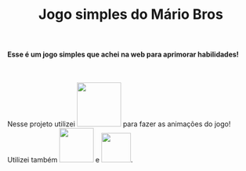 <h1 align="center" > Jogo simples do Mário Bros </h1>
<br>
<h4>Esse é um jogo simples que achei na web para aprimorar habilidades!</h4>
<br>
<p>Nesse projeto utilizei <img width="90" src="https://img.shields.io/badge/JavaScript-F7DF1E?style=for-the-badge&logo=javascript&logoColor=black"/> para fazer as animações do jogo! <br>
Utilizei também <img width="70" src="https://img.shields.io/badge/HTML5-E34F26?style=for-the-badge&logo=html5&logoColor=white"/> e <img width="60" src="https://img.shields.io/badge/CSS3-1572B6?style=for-the-badge&logo=css3&logoColor=white"/>.</p>
